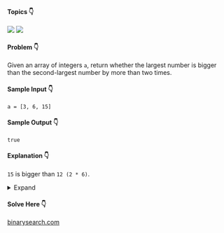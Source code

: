#### Topics :point_down:
![](https://img.shields.io/badge/-array-wheat) 
![](https://img.shields.io/badge/-sorting-wheat)

#### Problem :point_down:
Given an array of integers `a`, return whether the largest number is bigger than the second-largest number by more than two times.
#### Sample Input :point_down:
```
a = [3, 6, 15]
```
#### Sample Output :point_down:
```
true
```
#### Explanation :point_down:
`15` is bigger than `12 (2 * 6)`.
<details>
<summary>Expand</summary>

#### Python :point_down:
```py
def solve(a):
    a.sort()
    return a[-1] > (a[-2] * 2)
```
#### Time Complexity :point_down:
```
O(n log n)
```
#### Space Complexity :point_down:
```
O(1)
```
#### Python :point_down:
```py
def solve(a):
    m, n = -math.inf, -math.inf

    for i in a:
        if i >= m:
            m, n = i, m
        elif i > n:
            n = i

    return m > (2 * n)   
```
#### Time Complexity :point_down:
```
O(n)
```
#### Space Complexity :point_down:
```
O(1)
```
</details>

#### Solve Here :point_down:
[binarysearch.com](https://binarysearch.com/problems/Largest-Number-By-Two-Times)
